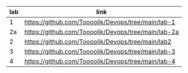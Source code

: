 |lab |link|
|---|---|
|  1  | https://github.com/Toooolik/Devops/tree/main/lab-1 |
|  2a | https://github.com/Toooolik/Devops/tree/main/lab-2a |
| 2 | https://github.com/Toooolik/Devops/tree/main/lab2 |
| 3 | https://github.com/Toooolik/Devops/tree/main/lab-3 |
| 4 | https://github.com/Toooolik/Devops/tree/main/lab-4 |
